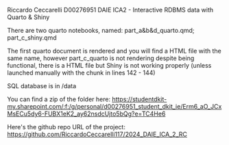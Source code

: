 Riccardo Ceccarelli D00276951 DAIE ICA2 - Interactive RDBMS data with Quarto & Shiny

There are two quarto notebooks, named: part_a&b&d_quarto.qmd; part_c_shiny.qmd

The first quarto document is rendered and you will find a HTML file with the same name, however part_c_quarto is not rendering despite being functional, there is a HTML file but Shiny is not working properly
(unless launched manually with the chunk in lines 142 - 144)

SQL database is in /data

You can find a zip of the folder here: https://studentdkit-my.sharepoint.com/:f:/g/personal/d00276951_student_dkit_ie/Erm6_aO_JCxMsECu5dy6-FUBX1eK2_ay62nsdcUjto5bQg?e=TC4He6

Here's the github repo URL of the project: https://github.com/RiccardoCeccarelli117/2024_DAIE_ICA_2_RC
